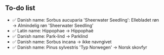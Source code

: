 ## To-do list

- :white_check_mark: Danish name: Sorbus aucuparia 'Sheerwater Seedling': Ellebladet røn -> Almindelig røn 'Sheerwater Seedling'
- :white_check_mark: Latin name: Hippophae -> Hippophaë
- :white_check_mark: Danish name: Park-lind -> Parklind
- :white_check_mark: Danish name: Sorbus incana -> ikke navngivet
- :white_check_mark: Danish name: Pinus sylvestris 'Typ Norwegen' -> Norsk skovfyr
